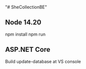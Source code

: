 "# SheCollectionBE" 

## Node 14.20
npm install
npm run

## ASP.NET Core
Build
update-database at VS console
